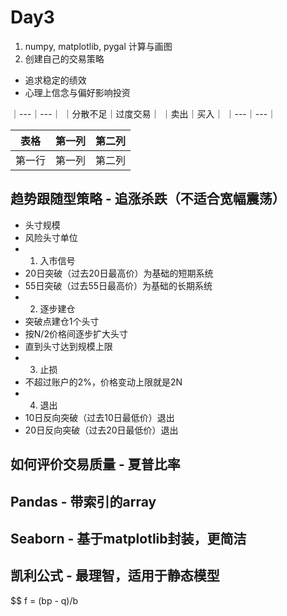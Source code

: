 # Day3

1. numpy, matplotlib, pygal 计算与画图
2. 创建自己的交易策略
- 追求稳定的绩效
- 心理上信念与偏好影响投资

｜---｜---｜
｜分散不足｜过度交易｜
｜卖出｜买入｜
｜---｜---｜

| 表格      | 第一列     | 第二列     |
| ---------- | :-----------:  | :-----------: |
| 第一行     | 第一列     | 第二列     |

## 趋势跟随型策略 - 追涨杀跌（不适合宽幅震荡）

 - 头寸规模
 - 风险头寸单位
  - 1. 入市信号
   - 20日突破（过去20日最高价）为基础的短期系统
   - 55日突破（过去55日最高价）为基础的长期系统
  - 2. 逐步建仓
   - 突破点建仓1个头寸
   - 按N/2价格间逐步扩大头寸
   - 直到头寸达到规模上限
  - 3. 止损
   - 不超过账户的2%，价格变动上限就是2N
  - 4. 退出
   - 10日反向突破（过去10日最低价）退出
   - 20日反向突破（过去20日最低价）退出

## 如何评价交易质量 - 夏普比率


## Pandas - 带索引的array
## Seaborn - 基于matplotlib封装，更简洁

## 凯利公式 - 最理智，适用于静态模型

$$
f = (bp - q)/b
